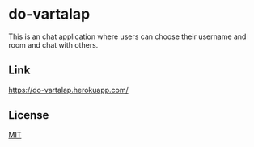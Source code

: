 # do-vartalap

This is an chat application where users can choose their username and room and chat with others.

## Link 

https://do-vartalap.herokuapp.com/

## License
[MIT](https://github.com/Akshit-Zatakia/do-vartalap/blob/master/LICENSE)